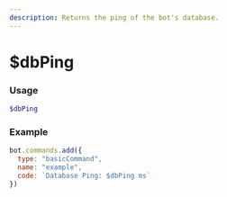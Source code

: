 ```yaml
---
description: Returns the ping of the bot's database.
---
```


# $dbPing
### Usage
```php
$dbPing
```

### Example
```javascript
bot.commands.add({
  type: "basicCommand",
  name: "example",
  code: `Database Ping: $dbPing ms`
})
```